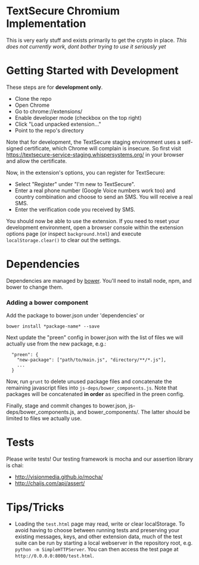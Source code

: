 TextSecure Chromium Implementation
==================================

This is very early stuff and exists primarily to get the crypto in place.
*This does not currently work, dont bother trying to use it seriously yet*

Getting Started with Development
================================

These steps are for **development only**.

* Clone the repo
* Open Chrome
* Go to chrome://extensions/
* Enable developer mode (checkbox on the top right)
* Click "Load unpacked extension..."
* Point to the repo's directory

Note that for development, the TextSecure staging environment uses a self-signed certificate, which Chrome will complain is insecure. So first visit <https://textsecure-service-staging.whispersystems.org/> in your browser and allow the certificate.

Now, in the extension's options, you can register for TextSecure:

* Select "Register" under "I'm new to TextSecure".
* Enter a real phone number (Google Voice numbers work too) and country combination and choose to send an SMS. You will receive a real SMS.
* Enter the verification code you received by SMS.

You should now be able to use the extension. If you need to reset your development environment, open a browser console within the extension options page (or inspect `background.html`) and execute `localStorage.clear()` to clear out the settings.

Dependencies
============
Dependencies are managed by [bower](bower.io). You'll need to install
node, npm, and bower to change them.

### Adding a bower component

Add the package to bower.json under 'dependencies' or

`bower install *package-name* --save`

Next update the "preen" config in bower.json with the list of files we will
actually use from the new package, e.g.:
```
  "preen": {
    "new-package": ["path/to/main.js", "directory/**/*.js"],
    ...
  }
```
Now, run `grunt` to delete unused package files and concatenate the
remaining javascript files into `js-deps/bower_components.js`. Note that
packages will be concatenated **in order** as specified in the preen
config.

Finally, stage and commit changes to bower.json, js-deps/bower_components.js,
and bower_components/. The latter should be limited to files we actually use.

Tests
=====
Please write tests! Our testing framework is mocha and our assertion library is
chai:

  * http://visionmedia.github.io/mocha/
  * http://chaijs.com/api/assert/

Tips/Tricks
===========
* Loading the `test.html` page may read, write or clear localStorage. To avoid
  having to choose between running tests and preserving your existing messages,
  keys, and other extension data, much of the test suite can be run by starting
  a local webserver in the repository root, e.g. `python -m SimpleHTTPServer`.
  You can then access the test page at `http://0.0.0.0:8000/test.html`.
